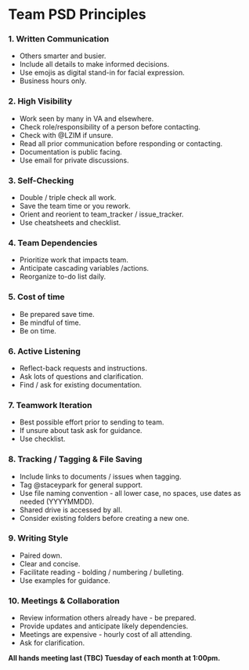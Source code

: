 
# Team PSD Principles		
		
### **1. Written Communication** 		
- Others smarter and busier.
- Include all details to make informed decisions.
- Use emojis as digital stand-in for facial expression.
- Business hours only.


### **2. High Visibility**		
- Work seen by many in VA and elsewhere.
- Check role/responsibility of a person before contacting. 
- Check with @LZIM if unsure.
- Read all prior communication before responding or contacting.
- Documentation is public facing.
- Use email for private discussions.

### **3. Self-Checking** 		
- Double / triple check all work.
- Save the team time or you rework.
- Orient and reorient to team_tracker / issue_tracker.
- Use cheatsheets and checklist. 

### **4. Team Dependencies**		
- Prioritize work that impacts team.
- Anticipate cascading variables /actions.
- Reorganize to-do list daily.

### **5. Cost of time**		
- Be prepared save time.
- Be mindful of time.
- Be on time.

### **6. Active Listening**		
- Reflect-back requests and instructions.
- Ask lots of questions and clarification.
- Find / ask for existing documentation.

### **7. Teamwork Iteration**		
- Best possible effort prior to sending to team.
- If unsure about task ask for guidance.
- Use checklist.

### **8.  Tracking / Tagging & File Saving**		
- Include links to documents / issues when tagging.
- Tag @staceypark for general support.
- Use file naming convention - all lower case, no spaces, use dates as needed (YYYYMMDD).
- Shared drive is accessed by all.
- Consider existing folders before creating a new one.
		
### **9. Writing Style**		
- Paired down.
- Clear and concise.
- Facilitate reading - bolding / numbering / bulleting.
- Use examples for guidance.

### **10. Meetings & Collaboration**		
- Review information others already have - be prepared.
- Provide updates and anticipate likely dependencies.
- Meetings are expensive - hourly cost of all attending.
- Ask for clarification.

**All hands meeting last (TBC) Tuesday of each month at 1:00pm.**

